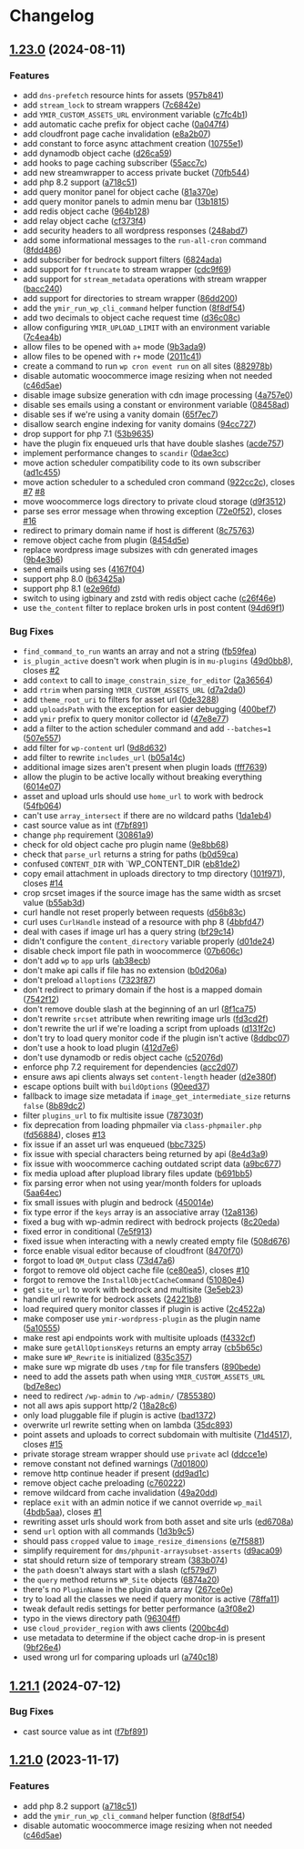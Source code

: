 # Changelog

## [1.23.0](https://github.com/ymirapp/wordpress-plugin/compare/v1.22.0...v1.23.0) (2024-08-11)


### Features

* add `dns-prefetch` resource hints for assets ([957b841](https://github.com/ymirapp/wordpress-plugin/commit/957b84162a1f49383adbaccd9e658d6d2e06fb25))
* add `stream_lock` to stream wrappers ([7c6842e](https://github.com/ymirapp/wordpress-plugin/commit/7c6842e146366c407b62863279c2dde0a2db6fd2))
* add `YMIR_CUSTOM_ASSETS_URL` environment variable ([c7fc4b1](https://github.com/ymirapp/wordpress-plugin/commit/c7fc4b1539b34d60726582eff1be9e084639e824))
* add automatic cache prefix for object cache ([0a047f4](https://github.com/ymirapp/wordpress-plugin/commit/0a047f404ebb557f4f31140dd3e10982c62daab1))
* add cloudfront page cache invalidation ([e8a2b07](https://github.com/ymirapp/wordpress-plugin/commit/e8a2b07140da3fc17847c37d81b3d2c1175d3af4))
* add constant to force async attachment creation ([10755e1](https://github.com/ymirapp/wordpress-plugin/commit/10755e1575aeb5ce384305473417b1eb90d3c306))
* add dynamodb object cache ([d26ca59](https://github.com/ymirapp/wordpress-plugin/commit/d26ca5963670b3cfb9977a639fb16071a3500d0f))
* add hooks to page caching subscriber ([55acc7c](https://github.com/ymirapp/wordpress-plugin/commit/55acc7cba0af16c7e73f702f8486eb499a507b02))
* add new streamwrapper to access private bucket ([70fb544](https://github.com/ymirapp/wordpress-plugin/commit/70fb5442ea65108640968f28647612dae6ec4826))
* add php 8.2 support ([a718c51](https://github.com/ymirapp/wordpress-plugin/commit/a718c5116093d3e724988074ae55c90d44c0bf5d))
* add query monitor panel for object cache ([81a370e](https://github.com/ymirapp/wordpress-plugin/commit/81a370eafcd65de018d902ca319ccc3d8d30cb14))
* add query monitor panels to admin menu bar ([13b1815](https://github.com/ymirapp/wordpress-plugin/commit/13b18157540438221ad3f5166c27c3572d3da251))
* add redis object cache ([964b128](https://github.com/ymirapp/wordpress-plugin/commit/964b128878e7fe217fde57314114d6ce844a42f3))
* add relay object cache ([cf373f4](https://github.com/ymirapp/wordpress-plugin/commit/cf373f4fbb10dcb095b30296485371f796963a48))
* add security headers to all wordpress responses ([248abd7](https://github.com/ymirapp/wordpress-plugin/commit/248abd79e57c3e952fe0d8db0851faea01a3830c))
* add some informational messages to the `run-all-cron` command ([8fdd486](https://github.com/ymirapp/wordpress-plugin/commit/8fdd486717542f4252dd8b77ca55066aa460ab8d))
* add subscriber for bedrock support filters ([6824ada](https://github.com/ymirapp/wordpress-plugin/commit/6824ada2835ff7abf991746013b85805e890a59f))
* add support for `ftruncate` to stream wrapper ([cdc9f69](https://github.com/ymirapp/wordpress-plugin/commit/cdc9f69a03a8b0a4879d3b3f2275fd5764605441))
* add support for `stream_metadata` operations with stream wrapper ([bacc240](https://github.com/ymirapp/wordpress-plugin/commit/bacc240a90b66adc54f3858a72baef0c20a14a60))
* add support for directories to stream wrapper ([86dd200](https://github.com/ymirapp/wordpress-plugin/commit/86dd2005b651c8134514d222e7b816d54977faf0))
* add the `ymir_run_wp_cli_command` helper function ([8f8df54](https://github.com/ymirapp/wordpress-plugin/commit/8f8df54d472532de981f2b11d8c8c682370d2571))
* add two decimals to object cache request time ([d36c08c](https://github.com/ymirapp/wordpress-plugin/commit/d36c08c2adf6d9450a947065b27c3204b43bcc81))
* allow configuring `YMIR_UPLOAD_LIMIT` with an environment variable ([7c4ea4b](https://github.com/ymirapp/wordpress-plugin/commit/7c4ea4bb20199e273e0d992b48737778fe86dac6))
* allow files to be opened with `a+` mode ([9b3ada9](https://github.com/ymirapp/wordpress-plugin/commit/9b3ada9b53b9e45058330efdf3122f006be683fd))
* allow files to be opened with `r+` mode ([2011c41](https://github.com/ymirapp/wordpress-plugin/commit/2011c4150fe848b2f5c9e7c3739f77ea1ca28938))
* create a command to run `wp cron event run` on all sites ([882978b](https://github.com/ymirapp/wordpress-plugin/commit/882978ba61521177bba337474dd868a53096b335))
* disable automatic woocommerce image resizing when not needed ([c46d5ae](https://github.com/ymirapp/wordpress-plugin/commit/c46d5ae3fc13573ecf17c5cbe92ec5123fdfb6f3))
* disable image subsize generation with cdn image processing ([4a757e0](https://github.com/ymirapp/wordpress-plugin/commit/4a757e08eeb07a34aad034b33b321cdf3dca663a))
* disable ses emails using a constant or environment variable ([08458ad](https://github.com/ymirapp/wordpress-plugin/commit/08458adeae8374752a0655197680ad6f7ee02799))
* disable ses if we're using a vanity domain ([65f7ec7](https://github.com/ymirapp/wordpress-plugin/commit/65f7ec725faa93f203c0eddc1dab1645f5fbc529))
* disallow search engine indexing for vanity domains ([94cc727](https://github.com/ymirapp/wordpress-plugin/commit/94cc727727f60555c82bbdebb03e256238950616))
* drop support for php 7.1 ([53b9635](https://github.com/ymirapp/wordpress-plugin/commit/53b96357e5bd182efc782e5c4f6d71bd78091af8))
* have the plugin fix enqueued urls that have double slashes ([acde757](https://github.com/ymirapp/wordpress-plugin/commit/acde757432f2223fec2b3da3f13f7995b3969538))
* implement performance changes to `scandir` ([0dae3cc](https://github.com/ymirapp/wordpress-plugin/commit/0dae3cc2b0695f9ece709ca54ac13d204ca96def))
* move action scheduler compatibility code to its own subscriber ([ad1c455](https://github.com/ymirapp/wordpress-plugin/commit/ad1c455f1e0001f4275dd33b69798524b7f44a78))
* move action scheduler to a scheduled cron command ([922cc2c](https://github.com/ymirapp/wordpress-plugin/commit/922cc2c9c0b62433dff788592ce37ad2d169deac)), closes [#7](https://github.com/ymirapp/wordpress-plugin/issues/7) [#8](https://github.com/ymirapp/wordpress-plugin/issues/8)
* move woocommerce logs directory to private cloud storage ([d9f3512](https://github.com/ymirapp/wordpress-plugin/commit/d9f3512c736d6fc15ec7521cfe661e8184277680))
* parse ses error message when throwing exception ([72e0f52](https://github.com/ymirapp/wordpress-plugin/commit/72e0f52af0d9b4456a305b69f97a21421450b593)), closes [#16](https://github.com/ymirapp/wordpress-plugin/issues/16)
* redirect to primary domain name if host is different ([8c75763](https://github.com/ymirapp/wordpress-plugin/commit/8c75763be861741e8aeb830b17a0dac49ad615dc))
* remove object cache from plugin ([8454d5e](https://github.com/ymirapp/wordpress-plugin/commit/8454d5ea0e450748a0de7a95047fe18044c0b3ca))
* replace wordpress image subsizes with cdn generated images ([9b4e3b6](https://github.com/ymirapp/wordpress-plugin/commit/9b4e3b64d7df16c223c812231afd1c23e8a2d7fc))
* send emails using ses ([4167f04](https://github.com/ymirapp/wordpress-plugin/commit/4167f048549d7b550595e10fb903f216b8e8e03d))
* support php 8.0 ([b63425a](https://github.com/ymirapp/wordpress-plugin/commit/b63425adbb3a33ad8a1b8284c595a071cf9a3693))
* support php 8.1 ([e2e96fd](https://github.com/ymirapp/wordpress-plugin/commit/e2e96fd3b41d55c2b14cf53e7ec6b7a088b869db))
* switch to using igbinary and zstd with redis object cache ([c26f46e](https://github.com/ymirapp/wordpress-plugin/commit/c26f46e5e7c8b7cee55c3d90f9ba1781f5bc9883))
* use `the_content` filter to replace broken urls in post content ([94d69f1](https://github.com/ymirapp/wordpress-plugin/commit/94d69f11beb3b802d9aa62bc0d178ecff64bc45d))


### Bug Fixes

* `find_command_to_run` wants an array and not a string ([fb59fea](https://github.com/ymirapp/wordpress-plugin/commit/fb59fea7f735bc21df3018ecfd826352cc7929b8))
* `is_plugin_active` doesn't work when plugin is in `mu-plugins` ([49d0bb8](https://github.com/ymirapp/wordpress-plugin/commit/49d0bb8da12502fdb855fdaff6385ef46fa33db4)), closes [#2](https://github.com/ymirapp/wordpress-plugin/issues/2)
* add `context` to call to `image_constrain_size_for_editor` ([2a36564](https://github.com/ymirapp/wordpress-plugin/commit/2a36564e5787718673695c037752abb48f98c6ad))
* add `rtrim` when parsing `YMIR_CUSTOM_ASSETS_URL` ([d7a2da0](https://github.com/ymirapp/wordpress-plugin/commit/d7a2da0d206b8e289e9e25cdd191ac11c6b916bc))
* add `theme_root_uri` to filters for asset url ([0de3288](https://github.com/ymirapp/wordpress-plugin/commit/0de32882cdceeca618c2bded045be3a8eb36dcd8))
* add `uploadsPath` with the exception for easier debugging ([400bef7](https://github.com/ymirapp/wordpress-plugin/commit/400bef7fa64fa8ae967e5d4993c1cad391a3c492))
* add `ymir` prefix to query monitor collector id ([47e8e77](https://github.com/ymirapp/wordpress-plugin/commit/47e8e7793b509d7b390056b0fb3989575a2bf06b))
* add a filter to the action scheduler command and add `--batches=1` ([507e557](https://github.com/ymirapp/wordpress-plugin/commit/507e55784b5efecfd829773607de603a739abc13))
* add filter for `wp-content` url ([9d8d632](https://github.com/ymirapp/wordpress-plugin/commit/9d8d63239298d439ff0dd2719ed8158cbf12a5cc))
* add filter to rewrite `includes_url` ([b05a14c](https://github.com/ymirapp/wordpress-plugin/commit/b05a14c2c8785b68d6fe91f06daa137b5cccc7b5))
* additional image sizes aren't present when plugin loads ([fff7639](https://github.com/ymirapp/wordpress-plugin/commit/fff7639ef4766d2579a1963c820929111c440a16))
* allow the plugin to be active locally without breaking everything ([6014e07](https://github.com/ymirapp/wordpress-plugin/commit/6014e07fb400130825613d2fd7a52e3d9f3100a1))
* asset and upload urls should use `home_url` to work with bedrock ([54fb064](https://github.com/ymirapp/wordpress-plugin/commit/54fb064e06c27cfa90f0f3dee7d08615b4d5e9ee))
* can't use `array_intersect` if there are no wildcard paths ([1da1eb4](https://github.com/ymirapp/wordpress-plugin/commit/1da1eb47e67adb0d468309ef2f121cdd3f8bf4c6))
* cast source value as int ([f7bf891](https://github.com/ymirapp/wordpress-plugin/commit/f7bf8910c16ba5ee459926bed3e2f68389ce6a8a))
* change `php` requirement ([30861a9](https://github.com/ymirapp/wordpress-plugin/commit/30861a99072c456f5019ea06445f06d243a7c494))
* check for old object cache pro plugin name ([9e8bb68](https://github.com/ymirapp/wordpress-plugin/commit/9e8bb68e9bdff2c045ee14a08517e1926a3c9b97))
* check that `parse_url` returns a string for paths ([b0d59ca](https://github.com/ymirapp/wordpress-plugin/commit/b0d59ca4a9d1a9b2fba8b4ac909f1a104111119e))
* confused `CONTENT_DIR` with `WP_CONTENT_DIR ([eb81de2](https://github.com/ymirapp/wordpress-plugin/commit/eb81de2a5013a097583784ea80734fd0bc168893))
* copy email attachment in uploads directory to tmp directory ([101f971](https://github.com/ymirapp/wordpress-plugin/commit/101f9716e60891fa70bf0b58d162dc2cb43dcedd)), closes [#14](https://github.com/ymirapp/wordpress-plugin/issues/14)
* crop srcset images if the source image has the same width as srcset value ([b55ab3d](https://github.com/ymirapp/wordpress-plugin/commit/b55ab3ddff95fe17fd95428a6a3c68dd50c5e24a))
* curl handle not reset properly between requests ([d56b83c](https://github.com/ymirapp/wordpress-plugin/commit/d56b83cce9ade82493cc80df8faf3f10e33c9f42))
* curl uses `CurlHandle` instead of a resource with php 8 ([4bbfd47](https://github.com/ymirapp/wordpress-plugin/commit/4bbfd478bc5137405e2d7992212a83d6a8b6c8b2))
* deal with cases if image url has a query string ([bf29c14](https://github.com/ymirapp/wordpress-plugin/commit/bf29c14995da9d65645241e26d41bc43ea6e0a54))
* didn't configure the `content_directory` variable properly ([d01de24](https://github.com/ymirapp/wordpress-plugin/commit/d01de24cd64a0570a815dec1896bd62ff562e747))
* disable check import file path in woocommerce ([07b606c](https://github.com/ymirapp/wordpress-plugin/commit/07b606cdb59d7b555fe2bd2df2988ebdf3dc732a))
* don't add `wp` to `app` urls ([ab38ecb](https://github.com/ymirapp/wordpress-plugin/commit/ab38ecbfba821817a5a721dce3bbe88c6e145ccc))
* don't make api calls if file has no extension ([b0d206a](https://github.com/ymirapp/wordpress-plugin/commit/b0d206aab1491d129b0e1f33bb2e57835f8738d0))
* don't preload `alloptions` ([7323f87](https://github.com/ymirapp/wordpress-plugin/commit/7323f8714d470efb72a830c9ee60a05deae11420))
* don't redirect to primary domain if the host is a mapped domain ([7542f12](https://github.com/ymirapp/wordpress-plugin/commit/7542f12107b56251b0abf54decc92f4973caee8d))
* don't remove double slash at the beginning of an url ([8f1ca75](https://github.com/ymirapp/wordpress-plugin/commit/8f1ca753a4b8a737ee931f1a58900be2256a33d3))
* don't rewrite `srcset` attribute when rewriting image urls ([fd3cd2f](https://github.com/ymirapp/wordpress-plugin/commit/fd3cd2f76f1a45a56cf114ee425bc1ebbf0e4b26))
* don't rewrite the url if we're loading a script from uploads ([d131f2c](https://github.com/ymirapp/wordpress-plugin/commit/d131f2cde4225eb7fd080f91d739e19caf58f3da))
* don't try to load query monitor code if the plugin isn't active ([8ddbc07](https://github.com/ymirapp/wordpress-plugin/commit/8ddbc07b04e762774929d1e9e6d33d37ee6eafa9))
* don't use a hook to load plugin ([412d7e6](https://github.com/ymirapp/wordpress-plugin/commit/412d7e6c468169ad0718f1ea5cb695610f928813))
* don't use dynamodb or redis object cache ([c52076d](https://github.com/ymirapp/wordpress-plugin/commit/c52076db102d166276e9550fb465183409caba36))
* enforce php 7.2 requirement for dependencies ([acc2d07](https://github.com/ymirapp/wordpress-plugin/commit/acc2d0745afd97228ffe1d8188594cda7c211459))
* ensure aws api clients always set `content-length` header ([d2e380f](https://github.com/ymirapp/wordpress-plugin/commit/d2e380fcc5733d4dfa2897e7b9ad2c4038275818))
* escape options built with `buildOptions` ([90eed37](https://github.com/ymirapp/wordpress-plugin/commit/90eed370f84d72804e3a74c2c5edb76875ca1161))
* fallback to image size metadata if `image_get_intermediate_size` returns `false` ([8b89dc2](https://github.com/ymirapp/wordpress-plugin/commit/8b89dc2cdf84f64aa5552c2699983dc1e1e88a75))
* filter `plugins_url` to fix multisite issue ([787303f](https://github.com/ymirapp/wordpress-plugin/commit/787303fe9d13c228e24ff84281cd5ddfec6f6538))
* fix deprecation from loading phpmailer via `class-phpmailer.php` ([fd56884](https://github.com/ymirapp/wordpress-plugin/commit/fd568843176d183585d5a953c4094df27b59342c)), closes [#13](https://github.com/ymirapp/wordpress-plugin/issues/13)
* fix issue if an asset url was enqueued ([bbc7325](https://github.com/ymirapp/wordpress-plugin/commit/bbc7325980f684650852b70cae7001f83a6832a3))
* fix issue with special characters being returned by api ([8e4d3a9](https://github.com/ymirapp/wordpress-plugin/commit/8e4d3a9272ad9c67866500a62f3448cba1146891))
* fix issue with woocommerce caching outdated script data ([a9bc677](https://github.com/ymirapp/wordpress-plugin/commit/a9bc677b887d1e698bcdaa5a74f6c8a37ef46f41))
* fix media upload after plupload library files update ([b691bb5](https://github.com/ymirapp/wordpress-plugin/commit/b691bb5a58786eeedcb58523d5dc97d8fbe0eb69))
* fix parsing error when not using year/month folders for uploads ([5aa64ec](https://github.com/ymirapp/wordpress-plugin/commit/5aa64ece0d7557d7a37140902b346a5865ab0d50))
* fix small issues with plugin and bedrock ([450014e](https://github.com/ymirapp/wordpress-plugin/commit/450014ee9fabba608c4e08fb7689277431d49261))
* fix type error if the `keys` array is an associative array ([12a8136](https://github.com/ymirapp/wordpress-plugin/commit/12a81361abe504fb5fb93af33da867c6154a05c8))
* fixed a bug with wp-admin redirect with bedrock projects ([8c20eda](https://github.com/ymirapp/wordpress-plugin/commit/8c20eda7d385e1f42a0639ff63adc5eee8564e07))
* fixed error in conditional ([7e5f913](https://github.com/ymirapp/wordpress-plugin/commit/7e5f91334c98dc960ea3e0d7507cf71ef75e7fd2))
* fixed issue when interacting with a newly created empty file ([508d676](https://github.com/ymirapp/wordpress-plugin/commit/508d676f610b12f9ee8ffb53d845f63b94c3d402))
* force enable visual editor because of cloudfront ([8470f70](https://github.com/ymirapp/wordpress-plugin/commit/8470f70e8e4a3ef300bf1e1efacfaeb6ad1d2320))
* forgot to load `QM_Output` class ([73d47a6](https://github.com/ymirapp/wordpress-plugin/commit/73d47a6f5cb1511b7a6dd034fbd52b78f76a066b))
* forgot to remove old object cache file ([ce80ea5](https://github.com/ymirapp/wordpress-plugin/commit/ce80ea5ca401ad2b2d25d7684654b3feb32989c1)), closes [#10](https://github.com/ymirapp/wordpress-plugin/issues/10)
* forgot to remove the `InstallObjectCacheCommand` ([51080e4](https://github.com/ymirapp/wordpress-plugin/commit/51080e4de260cd98bece15640fdb2f3edfa6c78d))
* get `site_url` to work with bedrock and multisite ([3e5eb23](https://github.com/ymirapp/wordpress-plugin/commit/3e5eb23d42ce262bfcc56f5d9218e4ad94c85c0f))
* handle url rewrite for bedrock assets ([24221b8](https://github.com/ymirapp/wordpress-plugin/commit/24221b822cfda8130fe3ce21a335bd6c9415d312))
* load required query monitor classes if plugin is active ([2c4522a](https://github.com/ymirapp/wordpress-plugin/commit/2c4522a5b220b504a0045d0e543d6fb42429a2be))
* make composer use `ymir-wordpress-plugin` as the plugin name ([5a10555](https://github.com/ymirapp/wordpress-plugin/commit/5a105559556ab08b690a14b654b843e01916f20b))
* make rest api endpoints work with multisite uploads ([f4332cf](https://github.com/ymirapp/wordpress-plugin/commit/f4332cf9fa3b6662122548f1aa4a64f0cef43353))
* make sure `getAllOptionsKeys` returns an empty array ([cb5b65c](https://github.com/ymirapp/wordpress-plugin/commit/cb5b65cd0d44ed99a720d61ab5d6608b0f801400))
* make sure `WP_Rewrite` is initialized ([835c357](https://github.com/ymirapp/wordpress-plugin/commit/835c357b8a978dd43a4a195d9df4ed582b7a6130))
* make sure wp migrate db uses `/tmp` for file transfers ([890bede](https://github.com/ymirapp/wordpress-plugin/commit/890bede2bc1fba888924f04aeedad4586f6133e8))
* need to add the assets path when using `YMIR_CUSTOM_ASSETS_URL` ([bd7e8ec](https://github.com/ymirapp/wordpress-plugin/commit/bd7e8ec328310bbf6eb8a3bc47572762d1b98106))
* need to redirect `/wp-admin` to `/wp-admin/` ([7855380](https://github.com/ymirapp/wordpress-plugin/commit/7855380c2b9e395d92344d6248a898c04103ee1f))
* not all aws apis support http/2 ([18a28c6](https://github.com/ymirapp/wordpress-plugin/commit/18a28c6fee58e3ccc1a44c6ce2ed4e0ed8d3873d))
* only load pluggable file if plugin is active ([bad1372](https://github.com/ymirapp/wordpress-plugin/commit/bad1372bb4337e0ce8208e2eafb36be44c715dae))
* overwrite url rewrite setting when on lambda ([35dc893](https://github.com/ymirapp/wordpress-plugin/commit/35dc8936c577539d2d2f764f3e358c8c674c2138))
* point assets and uploads to correct subdomain with multisite ([71d4517](https://github.com/ymirapp/wordpress-plugin/commit/71d4517606674037b87b55ee056aee9095af5c11)), closes [#15](https://github.com/ymirapp/wordpress-plugin/issues/15)
* private storage stream wrapper should use `private` acl ([ddcce1e](https://github.com/ymirapp/wordpress-plugin/commit/ddcce1e13956db78d44045419490be0e217e14aa))
* remove constant not defined warnings ([7d01800](https://github.com/ymirapp/wordpress-plugin/commit/7d01800e4bae00476bfadd36b2ad4170f6500203))
* remove http continue header if present ([dd9ad1c](https://github.com/ymirapp/wordpress-plugin/commit/dd9ad1c62f336ca3c558dd25d47ad3470a4971a3))
* remove object cache preloading ([c760222](https://github.com/ymirapp/wordpress-plugin/commit/c760222bae2a3ea38c68d5b5003143ba6b7ca9be))
* remove wildcard from cache invalidation ([49a20dd](https://github.com/ymirapp/wordpress-plugin/commit/49a20ddd5204ae7f8ddf3248db8a9596f5649080))
* replace `exit` with an admin notice if we cannot override `wp_mail` ([4bdb5aa](https://github.com/ymirapp/wordpress-plugin/commit/4bdb5aae4fd27cbbb285b3986f7f26da67d51f98)), closes [#1](https://github.com/ymirapp/wordpress-plugin/issues/1)
* rewriting asset urls should work from both asset and site urls ([ed6708a](https://github.com/ymirapp/wordpress-plugin/commit/ed6708aa19e63e5e9410391640d4b1b6286cbcf6))
* send `url` option with all commands ([1d3b9c5](https://github.com/ymirapp/wordpress-plugin/commit/1d3b9c55bb4834018686d3fab3d7e63b9802b778))
* should pass `cropped` value to `image_resize_dimensions` ([e7f5881](https://github.com/ymirapp/wordpress-plugin/commit/e7f588115ad16c648bd5138def4349292492b4d5))
* simplify requirement for `dms/phpunit-arraysubset-asserts` ([d9aca09](https://github.com/ymirapp/wordpress-plugin/commit/d9aca0947ef37fcf689bfee726e5c6cbf25d795c))
* stat should return size of temporary stream ([383b074](https://github.com/ymirapp/wordpress-plugin/commit/383b07498f5526a4ad30e906d8b7d30ba7dbf0be))
* the `path` doesn't always start with a slash ([cf579d7](https://github.com/ymirapp/wordpress-plugin/commit/cf579d7b76efe0cff01a65b7d86ac6e2b01704c7))
* the `query` method returns `WP_Site` objects ([6874a20](https://github.com/ymirapp/wordpress-plugin/commit/6874a20d12c6353cf0c23d3658e21461294f7d96))
* there's no `PluginName` in the plugin data array ([267ce0e](https://github.com/ymirapp/wordpress-plugin/commit/267ce0e620002c1e56aad0d8aa30d4cfc03766ac))
* try to load all the classes we need if query monitor is active ([78ffa11](https://github.com/ymirapp/wordpress-plugin/commit/78ffa119cb5ef85d68e77b638ebdfee377bc23fc))
* tweak default redis settings for better performance ([a3f08e2](https://github.com/ymirapp/wordpress-plugin/commit/a3f08e2ac31eb60f254f790fb0c1041abcc52081))
* typo in the views directory path ([96304ff](https://github.com/ymirapp/wordpress-plugin/commit/96304ff87b733e587f58a6e9a23988395578fdb1))
* use `cloud_provider_region` with aws clients ([200bc4d](https://github.com/ymirapp/wordpress-plugin/commit/200bc4dcfca719ef032661446888bbf66e239dc7))
* use metadata to determine if the object cache drop-in is present ([9bf26e4](https://github.com/ymirapp/wordpress-plugin/commit/9bf26e4440b896b9c8cb46e9da53d0d823ec0e71))
* used wrong url for comparing uploads url ([a740c18](https://github.com/ymirapp/wordpress-plugin/commit/a740c18052254ae70b4a738b5e6df6a2cf01367a))

## [1.21.1](https://github.com/ymirapp/wordpress-plugin/compare/v1.21.0...v1.21.1) (2024-07-12)


### Bug Fixes

* cast source value as int ([f7bf891](https://github.com/ymirapp/wordpress-plugin/commit/f7bf8910c16ba5ee459926bed3e2f68389ce6a8a))

## [1.21.0](https://github.com/ymirapp/wordpress-plugin/compare/v1.20.2...v1.21.0) (2023-11-17)


### Features

* add php 8.2 support ([a718c51](https://github.com/ymirapp/wordpress-plugin/commit/a718c5116093d3e724988074ae55c90d44c0bf5d))
* add the `ymir_run_wp_cli_command` helper function ([8f8df54](https://github.com/ymirapp/wordpress-plugin/commit/8f8df54d472532de981f2b11d8c8c682370d2571))
* disable automatic woocommerce image resizing when not needed ([c46d5ae](https://github.com/ymirapp/wordpress-plugin/commit/c46d5ae3fc13573ecf17c5cbe92ec5123fdfb6f3))
